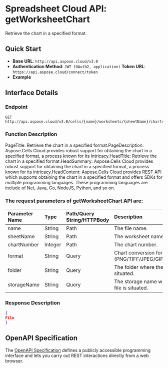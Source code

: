 # **Spreadsheet Cloud API: getWorksheetChart**

Retrieve the chart in a specified format. 


## **Quick Start**

- **Base URL**: `http://api.aspose.cloud/v3.0`
- **Authentication Method**: `JWT (OAuth2, application)`  **Token URL**: `https://api.aspose.cloud/connect/token`
- **Example** 

## **Interface Details**

### **Endpoint** 

```
GET http://api.aspose.cloud/v3.0/cells/{name}/worksheets/{sheetName}/charts/{chartNumber}
```
### **Function Description**
PageTitle: Retrieve the chart in a specified format.PageDescription: Aspose.Cells Cloud provides robust support for obtaining the chart in a specified format, a process known for its intricacy.HeadTitle: Retrieve the chart in a specified format.HeadSummary: Aspose.Cells Cloud provides robust support for obtaining the chart in a specified format, a process known for its intricacy.HeadContent: Aspose.Cells Cloud provides REST API which supports obtaining the chart in a specified format and offers SDKs for multiple programming languages. These programming languages are include of Net, Java, Go, NodeJS, Python, and so on.

### The request parameters of **getWorksheetChart** API are: 

| Parameter Name | Type | Path/Query String/HTTPBody | Description | 
| :- | :- | :- |:- | 
|name|String|Path|The file name.|
|sheetName|String|Path|The worksheet name.|
|chartNumber|Integer|Path|The chart number.|
|format|String|Query|Chart conversion format.(PNG/TIFF/JPEG/GIF/EMF/BMP)|
|folder|String|Query|The folder where the file is situated.|
|storageName|String|Query|The storage name where the file is situated.|

### **Response Description**
```json
{
File
}
```


## OpenAPI Specification

The [OpenAPI Specification](https://reference.aspose.cloud/cells/#/ChartsController/GetWorksheetChart) defines a publicly accessible programming interface and lets you carry out REST interactions directly from a web browser.
